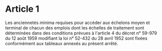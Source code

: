# Article 1

Les anciennetés minima requises pour accéder aux échelons moyen et terminal de chacun des emplois dont les échelles de traitement sont déterminées dans des conditions prévues à l'article 4 du décret n° 59-979 du 12 août 1959 modifiant la loi n° 52-432 du 28 avril 1952 sont fixées conformément aux tableaux annexés au présent arrêté.
